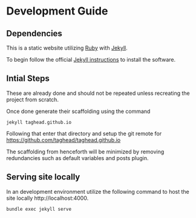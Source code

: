 # Development Guide

## Dependencies

This is a static website utilizing [Ruby](https://www.ruby-lang.org/en/) with [Jekyll](https://jekyllrb.com).

To begin follow the official [Jekyll instructions](https://jekyllrb.com/docs/installation/windows/) to install the software.

## Intial Steps


These are already done and should not be repeated unless recreating the project from scratch.

Once done generate their scaffolding using the command
```
jekyll taghead.github.io
```
Following that enter that directory and setup the git remote for https://github.com/taghead/taghead.github.io

The scaffolding from henceforth will be minimized by removing redundancies such as default variables and posts plugin.

## Serving site locally

In an development environment utilize the following command to host the site locally http://localhost:4000. 

```
bundle exec jekyll serve
```
